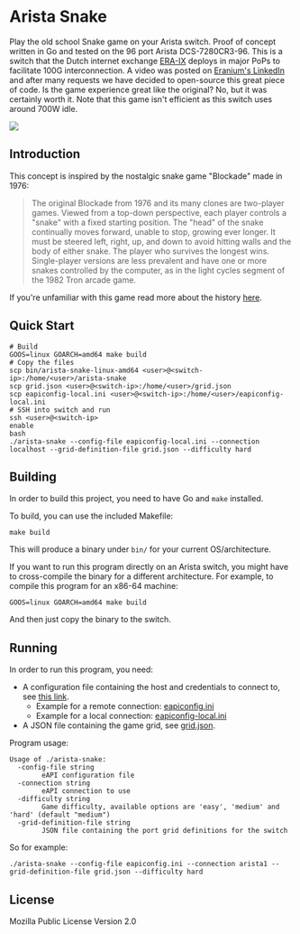 # Arista Snake
Play the old school Snake game on your Arista switch. Proof of concept written in Go and tested on the 96 port Arista DCS-7280CR3-96. This is a switch that the Dutch internet exchange [ERA-IX](https://www.era-ix.com/) deploys in major PoPs to facilitate 100G interconnection. A video was posted on [Eranium's LinkedIn](https://www.linkedin.com/posts/eranium-bv_what-do-we-do-on-our-spare-fridays-answering-activity-7351915453620838401-4zce) and after many requests we have decided to open-source this great piece of code. Is the game experience great like the original? No, but it was certainly worth it. Note that this game isn't efficient as this switch uses around 700W idle.

![](snake.gif)

## Introduction
This concept is inspired by the nostalgic snake game "Blockade" made in 1976:
> The original Blockade from 1976 and its many clones are two-player games. Viewed from a top-down perspective, each player controls a "snake" with a fixed starting position. The "head" of the snake continually moves forward, unable to stop, growing ever longer. It must be steered left, right, up, and down to avoid hitting walls and the body of either snake. The player who survives the longest wins. Single-player versions are less prevalent and have one or more snakes controlled by the computer, as in the light cycles segment of the 1982 Tron arcade game.

If you're unfamiliar with this game read more about the history [here](https://en.wikipedia.org/wiki/Snake_(video_game_genre)).

## Quick Start
```shell
# Build
GOOS=linux GOARCH=amd64 make build
# Copy the files
scp bin/arista-snake-linux-amd64 <user>@<switch-ip>:/home/<user>/arista-snake
scp grid.json <user>@<switch-ip>:/home/<user>/grid.json
scp eapiconfig-local.ini <user>@<switch-ip>:/home/<user>/eapiconfig-local.ini
# SSH into switch and run
ssh <user>@<switch-ip>
enable
bash
./arista-snake --config-file eapiconfig-local.ini --connection localhost --grid-definition-file grid.json --difficulty hard
```

## Building
In order to build this project, you need to have Go and `make` installed.

To build, you can use the included Makefile:
```shell
make build
```

This will produce a binary under `bin/` for your current OS/architecture.

If you want to run this program directly on an Arista switch, you might have to cross-compile the binary for a different
architecture. For example, to compile this program for an x86-64 machine:
```shell
GOOS=linux GOARCH=amd64 make build
```

And then just copy the binary to the switch.

## Running
In order to run this program, you need:
- A configuration file containing the host and credentials to connect to, see [this link](https://github.com/aristanetworks/goeapi?tab=readme-ov-file#example-eapiconf-file).
  - Example for a remote connection: [eapiconfig.ini](eapiconfig.ini)
  - Example for a local connection: [eapiconfig-local.ini](eapiconfig-local.ini)
- A JSON file containing the game grid, see [grid.json](grid.json).

Program usage:
```shell
Usage of ./arista-snake:
  -config-file string
    	eAPI configuration file
  -connection string
    	eAPI connection to use
  -difficulty string
    	Game difficulty, available options are 'easy', 'medium' and 'hard' (default "medium")
  -grid-definition-file string
    	JSON file containing the port grid definitions for the switch
```

So for example:
```shell
./arista-snake --config-file eapiconfig.ini --connection arista1 --grid-definition-file grid.json --difficulty hard
```

## License
Mozilla Public License Version 2.0
